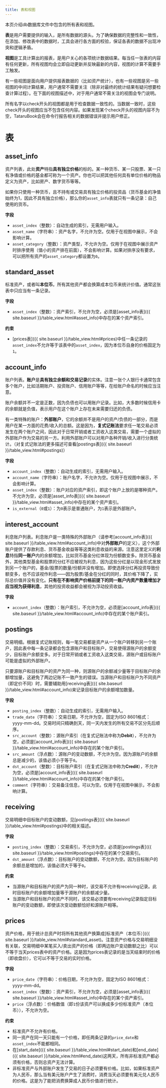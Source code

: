 ```yaml
---
title: 表和视图
---
```

本页介绍db数据库文件中包含的所有表和视图。

**表**是用户需要提供的输入，是所有数据的源头。为了确保数据的完整性和一致性，在添加、修改表中的数据时，工具会进行各方面的校验，保证各表的数据不出现冲突和逻辑矛盾。

**视图**是工具计算出的报表，是用户关心的各项统计数据结果。每当任一张表的内容有任何更新，所有视图均会立即自动更新并反映最新的内容，视图的计算不需要手工触发。

有一些视图是面向用户提供报表数据的（比如资产统计），也有一些视图是另一些视图的中间计算结果，用户通常不需要关注（除非对最终的统计结果有疑问想要检查计算过程）。在下面的视图描述中，对于用户通常不需关注的视图会专门说明。

所有名字以check开头的视图都是用于检查数据一致性的。当数据一致时，这些check开头的视图应当不包含任何内容。如果发现某个check开头的视图内容不为空，TataruBook会在命令行报告相关的数据错误并提示用户修正。

# 表

## asset_info

资产列表，此处**资产**特指**具有独立价格**的标的。某一种货币、某一只股票、某一只有净值或价格的基金都可称为一个资产。你也可以把其他任何具有单位价格的物品定义为资产，比如房产、数字货币等等。

如果你只使用一种货币，且不持有或交易具有独立价格的投资品（货币基金的净值始终为1，因此不具有独立价格），那么你的`asset_info`表就只有一条记录：自己使用的货币。

**字段**
- `asset_index`（整数）：自动生成的索引，无需用户输入。
- `asset_name`（字符串）：资产名字，不允许为空。仅用于在视图中展示，不会影响计算。
- `asset_category`（整数）：资产类型，不允许为空。仅用于在视图中展示资产时排序使用（值小的资产排在前面），不会影响计算。如果对排序没有要求，可以把所有资产的`asset_category`都设置为`0`。

## standard_asset

标准资产，或者叫**本位币**。所有其他资产都会换算成本位币来统计价值。通常这张表中只应当有一条记录。

**字段**
- `asset_index`（整数）：资产索引，不允许为空，必须是[asset_info表]({{ site.baseurl }}/table_view.html#asset_info)中存在的某个资产索引。

**约束**
- [prices表]({{ site.baseurl }}/table_view.html#prices)中任一条记录的`asset_index`不允许等于该表中的`asset_index`，因为本位币自身的价格固定为`1`。

## account_info

账户列表。**账户**是**具有独立余额和交易记录**的实体。注意一张个人银行卡通常包含多个账户，比如活期账户、投资账户、信用账户等等，在给账户命名的时候应当注意。

账户余额并不一定是正数，因为负债也可以用账户记录。比如，大多数时候信用卡的余额就是负值，表示用户在这个账户上存在未来需要归还的负债。

有一类特殊的账户：**外部账户**，它的余额并不是用户的资产/负债的一部分，而是用户在某一方面的花费/收入的总额。这是因为，**复式记账法**要求任一笔交易必须发生在两个账户之间，因此对于日常开销或者工资收入这类交易，需要一个虚拟的外部账户作为交易的另一方。利用外部账户可以对用户各种开销/收入进行分类统计。（对复式记账法的更多描述可查看[postings表]({{ site.baseurl }}/table_view.html#postings)）

**字段**
- `account_index`（整数）：自动生成的索引，无需用户输入。
- `account_name`（字符串）：账户名字，不允许为空。仅用于在视图中展示，不会影响计算。
- `asset_index`（整数）：账户对应的资产索引，即这个账户上放的是哪种资产。不允许为空，必须是[asset_info表]({{ site.baseurl }}/table_view.html#asset_info)中存在的某个资产索引。
- `is_external`（`0`或`1`）：为`0`表示是普通账户，为`1`表示是外部账户。

## interest_account

利息账户列表。利息账户是一类特殊的外部账户（请参考[account_info表]({{ site.baseurl }}/table_view.html#account_info)中对**外部账户**的定义），这个外部账户提供了存款利息、货币基金收益等等这类利息收益的来源。注意这里定义的**利息**特指**同一账户**内的余额增加，比如货币基金分红体现为份额数变多。除货币基金外，其他类型基金和股票的分红不应被视为利息，因为这些分红是以现金形式发放到另一个账户的，基金/股票的数量/份额并没有增加。即使选择分红再投资导致份额变多，也不应该视作利息——因为股票/基金在分红的同时，其价格下降了，实际总价值并没有变化。**只有在不影响资产价格前提下的同一账户内资产数量增加才应当视为获得利息**，其他的投资收益都会被视为浮动投资收益。

**字段**
- `account_index`（整数）：账户索引，不允许为空，必须是[account_info表]({{ site.baseurl }}/table_view.html#account_info)中存在的某个账户索引。

## postings

交易明细。根据复式记账规则，每一笔交易都是资产从一个账户转移到另一个账户，因此表中每一条记录都会包含源账户和目标账户，交易使得源账户的余额变少，目标账户余额变多。对于日常开销或者工资收入这类交易，源账户或目标账户可能是虚拟的外部账户。

只要源账户和目标账户的资产为同一种，则源账户的余额减少量等于目标账户的余额增加量，这避免了两边记账不一致产生的错误。当源账户和目标账户为不同资产（即定价不同）时，需要辅助用[receiving表]({{ site.baseurl }}/table_view.html#account_info)来记录目标账户的余额增加数量。

**字段**
- `posting_index`（整数）：自动生成的索引，无需用户输入。
- `trade_date`（字符串）：交易日期，不允许为空，固定为ISO 8601格式：yyyy-mm-dd。交易时间只精确到天，同一天内发生的所有交易不区分先后顺序。
- `src_account`（整数）：源账户索引（在复式记账法中称为**Debit**），不允许为空，必须是[account_info表]({{ site.baseurl }}/table_view.html#account_info)中存在的某个账户索引。
- `src_amount`（浮点数）：源账户的变动数额，不允许为空。因为源账户的余额总是减少的，该值必须小于等于`0`。
- `dst_account`（整数）：目标账户索引（在复式记账法中称为**Credit**），不允许为空，必须是[account_info表]({{ site.baseurl }}/table_view.html#account_info)中存在的某个账户索引。
- `comment`（字符串）：交易备注信息，可以为空。仅用于在视图中展示，不会影响计算。

## receiving

交易明细中目标账户的变动数额，见[postings表]({{ site.baseurl }}/table_view.html#postings)中的相关描述。

**字段**
- `posting_index`（整数）：交易索引，不允许为空，必须是[postings表]({{ site.baseurl }}/table_view.html#postings)中存在的某个交易索引。
- `dst_amount`（浮点数）：目标账户的变动数额，不允许为空。因为目标账户的余额总是增加的，该值必须大于等于`0`。

**约束**
- 当源账户和目标账户的资产为同一种时，该交易不允许有receiving记录。此时目标账户的余额增加量等于源账户的余额减少量。
- 当源账户和目标账户的资产不同时，该交易必须要有receiving记录指定目标账户的变动数额，即使该次变动数额恰好和源账户相等。

## prices

资产价格，用于统计总资产时将所有其他资产换算成[标准资产（本位币）]({{ site.baseurl }}/table_view.html#standard_asset)。注意资产价格与交易明细没有关联，交易明细中某笔买入/卖出资产的价格（即两边账户变动数额之比）可以不等于当天prices表中的资产价格。这是因为prices表记录的是当天结束时的价格（即收盘价），它可以不等于交易的实时价格。

**字段**
- `price_date`（字符串）：价格日期，不允许为空，固定为ISO 8601格式：yyyy-mm-dd。
- `asset_index`（整数）：资产索引，不允许为空，必须是[asset_info表]({{ site.baseurl }}/table_view.html#asset_info)中存在的某个资产索引。
- `price`（浮点数）：价格数值（即`1`份该资产可以换成多少份标准资产（本位币）），不允许为空。

**约束**
- 标准资产不允许有价格。
- 同一资产在同一天只能有一个价格，即任两条记录的`price_date`和`asset_index`不能都相同。
- 在[start_date]({{ site.baseurl }}/table_view.html#start_date)和[end_date]({{ site.baseurl }}/table_view.html#end_date)这两天，所有非标准资产都必须有价格，否则总资产无法计算。
- 非标准资产与外部账户发生了交易的日子必须要有价格。比如，如果标准资产为人民币，那么当有美元账户产生了消费时，消费当天必须要有美元兑人民币的价格。这是为了能把消费换算成人民币价值进行统计。
